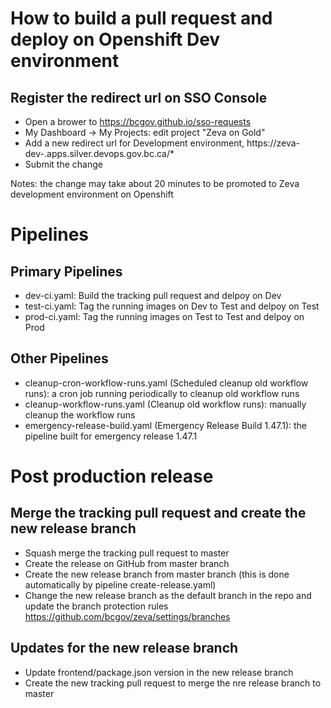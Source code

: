 # How to build a pull request and deploy on Openshift Dev environment

## Register the redirect url on SSO Console

- Open a brower to https://bcgov.github.io/sso-requests
- My Dashboard -> My Projects: edit project "Zeva on Gold"
- Add a new redirect url for Development environment, https://zeva-dev-<pr number>.apps.silver.devops.gov.bc.ca/\*
- Submit the change

Notes: the change may take about 20 minutes to be promoted to Zeva development environment on Openshift

# Pipelines

## Primary Pipelines

- dev-ci.yaml: Build the tracking pull request and delpoy on Dev
- test-ci.yaml: Tag the running images on Dev to Test and delpoy on Test
- prod-ci.yaml: Tag the running images on Test to Test and delpoy on Prod

## Other Pipelines

- cleanup-cron-workflow-runs.yaml (Scheduled cleanup old workflow runs): a cron job running periodically to cleanup old workflow runs
- cleanup-workflow-runs.yaml (Cleanup old workflow runs): manually cleanup the workflow runs
- emergency-release-build.yaml (Emergency Release Build 1.47.1): the pipeline built for emergency release 1.47.1

# Post production release

## Merge the tracking pull request and create the new release branch

- Squash merge the tracking pull request to master
- Create the release on GitHub from master branch
- Create the new release branch from master branch (this is done automatically by pipeline create-release.yaml)
- Change the new release branch as the default branch in the repo and update the branch protection rules https://github.com/bcgov/zeva/settings/branches

## Updates for the new release branch

- Update frontend/package.json version in the new release branch
- Create the new tracking pull request to merge the nre release branch to master
